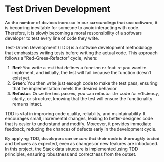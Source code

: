 # Test Driven Development

As the number of devices increase in our surroundings that use software, it is becoming inevitable for someone to avoid interacting with code. Therefore, it is slowly becoming a moral responsibility of a software developer to test every line of code they write. 

Test-Driven Development (TDD) is a software development methodology that emphasizes writing tests before writing the actual code. This approach follows a "Red-Green-Refactor" cycle, where:

1. **Red**: You write a test that defines a function or feature you want to implement, and initially, the test will fail because the function doesn’t exist yet.
2. **Green**: You then write just enough code to make the test pass, ensuring that the implementation meets the desired behavior.
3. **Refactor**: Once the test passes, you can refactor the code for efficiency, clarity, or structure, knowing that the test will ensure the functionality remains intact.

TDD is vital in improving code quality, reliability, and maintainability. It encourages small, incremental changes, leading to better-designed code that is easier to understand and modify. Moreover, it provides immediate feedback, reducing the chances of defects early in the development cycle.

By applying TDD, developers can ensure that their code is thoroughly tested and behaves as expected, even as changes or new features are introduced. In this project, the Stack data structure is implemented using TDD principles, ensuring robustness and correctness from the outset.
